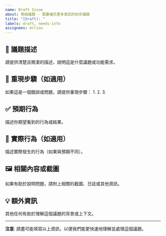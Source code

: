 ```yaml
---
name: Draft Issue
about: 草稿議題 - 需要補充更多資訊的初步議題
title: "[Draft]: "
labels: draft, needs-info
assignees: mrliou
---
```


## 📝 議題描述
請提供清楚且簡潔的描述，說明這是什麼議題或功能需求。

## 🔄 重現步驟（如適用）
如果這是一個錯誤或問題，請提供重現步驟：
1. 
2. 
3. 

## ✅ 預期行為
描述你期望看到的行為或結果。

## 🎯 實際行為（如適用）
描述實際發生的行為（如果與預期不同）。

## 🖼️ 相關內容或截圖
如果有助於說明問題，請附上相關的截圖、日誌或其他資訊。

## 💡 額外資訊
其他任何有助於理解這個議題的背景或上下文。

---

**注意**: 請盡可能填寫以上資訊，以便我們能更快速地理解並處理這個議題。
